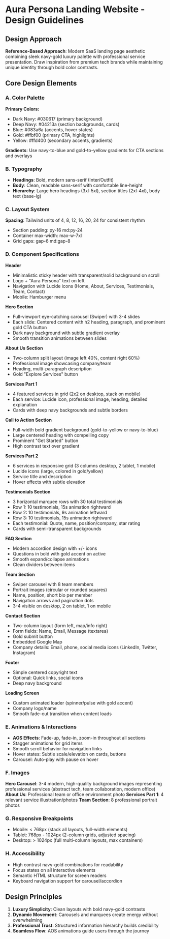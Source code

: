 # Aura Persona Landing Website - Design Guidelines

## Design Approach
**Reference-Based Approach**: Modern SaaS landing page aesthetic combining sleek navy-gold luxury palette with professional service presentation. Draw inspiration from premium tech brands while maintaining unique identity through bold color contrasts.

## Core Design Elements

### A. Color Palette
**Primary Colors:**
- Dark Navy: #030617 (primary background)
- Deep Navy: #04213a (section backgrounds, cards)
- Blue: #083a6a (accents, hover states)
- Gold: #ffbf00 (primary CTA, highlights)
- Yellow: #ffd400 (secondary accents, gradients)

**Gradients**: Use navy-to-blue and gold-to-yellow gradients for CTA sections and overlays

### B. Typography
- **Headings**: Bold, modern sans-serif (Inter/Outfit)
- **Body**: Clean, readable sans-serif with comfortable line-height
- **Hierarchy**: Large hero headings (3xl-5xl), section titles (2xl-4xl), body text (base-lg)

### C. Layout System
**Spacing**: Tailwind units of 4, 8, 12, 16, 20, 24 for consistent rhythm
- Section padding: py-16 md:py-24
- Container max-width: max-w-7xl
- Grid gaps: gap-6 md:gap-8

### D. Component Specifications

**Header**
- Minimalistic sticky header with transparent/solid background on scroll
- Logo + "Aura Persona" text on left
- Navigation with Lucide icons (Home, About, Services, Testimonials, Team, Contact)
- Mobile: Hamburger menu

**Hero Section**
- Full-viewport eye-catching carousel (Swiper) with 3-4 slides
- Each slide: Centered content with h2 heading, paragraph, and prominent gold CTA button
- Dark navy background with subtle gradient overlay
- Smooth transition animations between slides

**About Us Section**
- Two-column split layout (image left 40%, content right 60%)
- Professional image showcasing company/team
- Heading, multi-paragraph description
- Gold "Explore Services" button

**Services Part 1**
- 4 featured services in grid (2x2 on desktop, stack on mobile)
- Each service: Lucide icon, professional image, heading, detailed explanation
- Cards with deep navy backgrounds and subtle borders

**Call to Action Section**
- Full-width bold gradient background (gold-to-yellow or navy-to-blue)
- Large centered heading with compelling copy
- Prominent "Get Started" button
- High contrast text over gradient

**Services Part 2**
- 6 services in responsive grid (3 columns desktop, 2 tablet, 1 mobile)
- Lucide icons (large, colored in gold/yellow)
- Service title and description
- Hover effects with subtle elevation

**Testimonials Section**
- 3 horizontal marquee rows with 30 total testimonials
- Row 1: 10 testimonials, 15s animation rightward
- Row 2: 10 testimonials, 9s animation leftward  
- Row 3: 10 testimonials, 15s animation rightward
- Each testimonial: Quote, name, position/company, star rating
- Cards with semi-transparent backgrounds

**FAQ Section**
- Modern accordion design with +/- icons
- Questions in bold with gold accent on active
- Smooth expand/collapse animations
- Clean dividers between items

**Team Section**
- Swiper carousel with 8 team members
- Portrait images (circular or rounded squares)
- Name, position, short bio per member
- Navigation arrows and pagination dots
- 3-4 visible on desktop, 2 on tablet, 1 on mobile

**Contact Section**
- Two-column layout (form left, map/info right)
- Form fields: Name, Email, Message (textarea)
- Gold submit button
- Embedded Google Map
- Company details: Email, phone, social media icons (LinkedIn, Twitter, Instagram)

**Footer**
- Simple centered copyright text
- Optional: Quick links, social icons
- Deep navy background

**Loading Screen**
- Custom animated loader (spinner/pulse with gold accent)
- Company logo/name
- Smooth fade-out transition when content loads

### E. Animations & Interactions
- **AOS Effects**: Fade-up, fade-in, zoom-in throughout all sections
- Stagger animations for grid items
- Smooth scroll behavior for navigation links
- Hover states: Subtle scale/elevation on cards, buttons
- Carousel: Auto-play with pause on hover

### F. Images
**Hero Carousel**: 3-4 modern, high-quality background images representing professional services (abstract tech, team collaboration, modern office)
**About Us**: Professional team or office environment photo
**Services Part 1**: 4 relevant service illustration/photos
**Team Section**: 8 professional portrait photos

### G. Responsive Breakpoints
- Mobile: < 768px (stack all layouts, full-width elements)
- Tablet: 768px - 1024px (2-column grids, adjusted spacing)
- Desktop: > 1024px (full multi-column layouts, max containers)

### H. Accessibility
- High contrast navy-gold combinations for readability
- Focus states on all interactive elements
- Semantic HTML structure for screen readers
- Keyboard navigation support for carousel/accordion

## Design Principles
1. **Luxury Simplicity**: Clean layouts with bold navy-gold contrasts
2. **Dynamic Movement**: Carousels and marquees create energy without overwhelming
3. **Professional Trust**: Structured information hierarchy builds credibility
4. **Seamless Flow**: AOS animations guide users through the journey